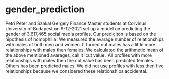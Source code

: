 # gender_prediction
Petri Peter and
Szakal Gergely Finance Master students at
Corvinus University of Budapest on 
9-12-2021 set up a
model on predicting the gender of 3,617,465 social media profiles. Our prediciton is based on the hipothesis of homophilia.
We measured the avarage number of relationships with males of both men and women. It turned out males has a little more relationships with males then females. We calculated the arithmetic mean of the above mentioned avarages, call it 'cut value'. All profiles with more relationships with males then the cut value has been predicted females. Others has been predicted males.
We did not use profiles with less then five relationships because we considered these relationships accidental.
